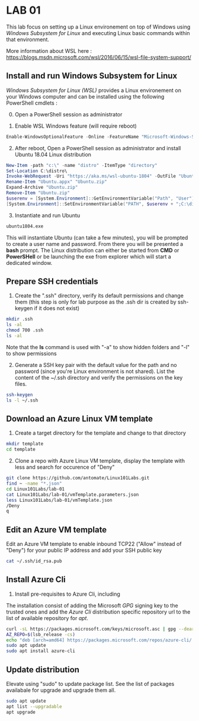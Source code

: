 # LAB 01

This lab focus on setting up a Linux environement on top of Windows using *Windows Subsystem for Linux* and executing Linux basic commands within that environment.

More information about WSL here : https://blogs.msdn.microsoft.com/wsl/2016/06/15/wsl-file-system-support/

## Install and run Windows Subsystem for Linux

*Windows Subsystem for Linux (WSL)* provides a Linux environement on your Windows computer and can be installed using the following PowerShell cmdlets :

0. Open a PowerShell session as administrator

1. Enable WSL Windows feature (will require reboot)
```PowerShell
Enable-WindowsOptionalFeature -Online -FeatureName "Microsoft-Windows-Subsystem-Linux"
```

2. After reboot, Open a PowerShell session as administrator and install Ubuntu 18.04 Linux distribution
```PowerShell
New-Item -path "c:\" -name "distro" -ItemType "directory"
Set-Location C:\distro\
Invoke-WebRequest -Uri "https://aka.ms/wsl-ubuntu-1804" -OutFile "Ubuntu.appx" -UseBasicParsing
Rename-Item "Ubuntu.appx" "Ubuntu.zip"
Expand-Archive "Ubuntu.zip"
Remove-Item "Ubuntu.zip"
$userenv = [System.Environment]::GetEnvironmentVariable("Path", "User")
[System.Environment]::SetEnvironmentVariable("PATH", $userenv + ";C:\distro\Ubuntu", "User")
```

3. Instantiate and run Ubuntu
```bash
ubuntu1804.exe
```

This will instantiate Ubuntu (can take a few minutes), you will be prompted to create a user name and password. From there you will be presented a **bash** prompt. The Linux distribution can either be started from **CMD** or **PowerSHell** or be launching the exe from explorer which will start a dedicated window.

## Prepare SSH credentials

1. Create the ".ssh" directory, verify its default permissions and change them (this step is only for lab purpose as the .ssh dir is created by ssh-keygen if it does not exist)

```bash
mkdir .ssh
ls -al
chmod 700 .ssh
ls -al
```

Note that the **ls** command is used with "-a" to show hidden folders and "-l" to show permissions

2. Generate a SSH key pair with the default value for the path and no password (since you're Linux environment is not shared). List the content of the ~/.ssh directory and verify the permissions on the key files.

```bash
ssh-keygen
ls -l ~/.ssh
```

## Download an Azure Linux VM template

1. Create a target directory for the template and change to that directory

```bash
mkdir template
cd template
```

2. Clone a repo with Azure Linux VM template, display the template with less and search for occurence of "Deny"

```bash
git clone https://github.com/antomate/Linux101Labs.git
find ~ -name "*.json"
cd Linux101Labs/lab-01
cat Linux101Labs/lab-01/vmTemplate.parameters.json
less Linux101Labs/lab-01/vmTemplate.json
/Deny
q
```

## Edit an Azure VM template

Edit an Azure VM template to enable inbound TCP22 ("Allow" instead of "Deny") for your public IP address and add your SSH public key

```bash
cat ~/.ssh/id_rsa.pub

```

## Install Azure Cli

1. Install pre-requisites to Azure Cli, including

The installation consist of adding the Microsoft *GPG* signing key to the trusted ones and add the *Azure Cli* distribution specific repository url to the list of available repository for *apt*.

```Bash
curl -sL https://packages.microsoft.com/keys/microsoft.asc | gpg --dearmor | sudo tee /etc/apt/trusted.gpg.d/microsoft.asc.gpg > /dev/null
AZ_REPO=$(lsb_release -cs)
echo "deb [arch=amd64] https://packages.microsoft.com/repos/azure-cli/ $AZ_REPO main" | sudo tee /etc/apt/sources.list.d/azure-cli.list
sudo apt update
sudo apt install azure-cli
```

## Update distribution

Elevate using "sudo" to update package list. See the list of packages availabale for upgrade and upgrade them all.
```Bash
sudo apt update
apt list --upgradable
apt upgrade
```